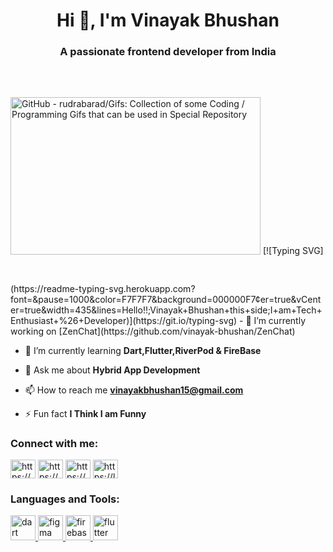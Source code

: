 <h1 align="center">Hi 👋, I'm Vinayak Bhushan</h1>
<h3 align="center">A passionate frontend developer from India</h3>
<img src="https://camo.githubusercontent.com/cae12fddd9d6982901d82580bdf321d81fb299141098ca1c2d4891870827bf17/68747470733a2f2f6d69726f2e6d656469756d2e636f6d2f6d61782f313336302f302a37513379765349765f7430696f4a2d5a2e676966" jsaction="load:XAeZkd;" jsname="HiaYvf" class="n3VNCb KAlRDb" alt="GitHub - rudrabarad/Gifs: Collection of some Coding / Programming Gifs that can be used in Special Repository" data-noaft="1" style="width: 400px; height: 251.765px; margin: 46.3176px 0px;"> [![Typing SVG](https://readme-typing-svg.herokuapp.com?font=&pause=1000&color=F7F7F7&background=000000F7&center=true&vCenter=true&width=435&lines=Hello!!;Vinayak+Bhushan+this+side;I+am+Tech+Enthusiast+%26+Developer)](https://git.io/typing-svg) </div>
- 🔭 I’m currently working on [ZenChat](https://github.com/vinayak-bhushan/ZenChat)

- 🌱 I’m currently learning **Dart,Flutter,RiverPod & FireBase**

- 💬 Ask me about **Hybrid App Development**

- 📫 How to reach me **vinayakbhushan15@gmail.com**

- ⚡ Fun fact **I Think I am Funny**



<h3 align="left">Connect with me:</h3>
<p align="left">
<a href="https://linkedin.com/in/https://www.linkedin.com/in/vinayak-bhushan-3937741a6" target="blank"><img align="center" src="https://raw.githubusercontent.com/rahuldkjain/github-profile-readme-generator/master/src/images/icons/Social/linked-in-alt.svg" alt="https://www.linkedin.com/in/vinayak-bhushan-3937741a6" height="30" width="40" /></a>
<a href="https://instagram.com/https://www.instagram.com/in/vinayak._.bhushan" target="blank"><img align="center" src="https://raw.githubusercontent.com/rahuldkjain/github-profile-readme-generator/master/src/images/icons/Social/instagram.svg" alt="https://www.instagram.com/in/vinayak._.bhushan" height="30" width="40" /></a>
<a href="https://www.hackerrank.com/https://www.hackerrank.com/vinayakbhushan15" target="blank"><img align="center" src="https://raw.githubusercontent.com/rahuldkjain/github-profile-readme-generator/master/src/images/icons/Social/hackerrank.svg" alt="https://www.hackerrank.com/vinayakbhushan15" height="30" width="40" /></a>
<a href="https://www.leetcode.com/https://leetcode.com/vinayak_bhushan" target="blank"><img align="center" src="https://raw.githubusercontent.com/rahuldkjain/github-profile-readme-generator/master/src/images/icons/Social/leet-code.svg" alt="https://leetcode.com/vinayak_bhushan" height="30" width="40" /></a>
</p>

<h3 align="left">Languages and Tools:</h3>
<p align="left"> <a href="https://dart.dev" target="_blank" rel="noreferrer"> <img src="https://www.vectorlogo.zone/logos/dartlang/dartlang-icon.svg" alt="dart" width="40" height="40"/> </a> <a href="https://www.figma.com/" target="_blank" rel="noreferrer"> <img src="https://www.vectorlogo.zone/logos/figma/figma-icon.svg" alt="figma" width="40" height="40"/> </a> <a href="https://firebase.google.com/" target="_blank" rel="noreferrer"> <img src="https://www.vectorlogo.zone/logos/firebase/firebase-icon.svg" alt="firebase" width="40" height="40"/> </a> <a href="https://flutter.dev" target="_blank" rel="noreferrer"> <img src="https://www.vectorlogo.zone/logos/flutterio/flutterio-icon.svg" alt="flutter" width="40" height="40"/> </a> </p>
